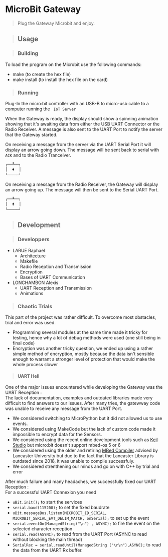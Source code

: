 # MicroBit Gateway

> Plug the Gateway Microbit and enjoy.


> ## __Usage__


> ### __Building__

To load the program on the Microbit use the following commands:
 - make (to create the hex file)
 - make install (to install the hex file on the card)

> ### __Running__

Plug-In the micro:bit controller with an USB-B to micro-usb cable to a computer running the ` IoT Server` 

When the Gateway is ready, the display should show a spinning animation showing that it's awaiting data from either the USB UART Connector or the Radio Receiver. A message is also sent to the UART Port to notify the server that the Gateway started.

On receiving a message from the server via the UART Serial Port it will display an arrow going down. The message will be sent back to serial with `ACK` and to the Radio Tranceiver.

```
╭──┸──╮
│  🠟  │
╰─────╯
```


On receiving a message from the Radio Receiver, the Gateway will display an arrow going up. The message will then be sent to the Serial UART Port.
```
╭──┸──╮
│  🠝  │
╰─────╯
```

> ## __Development__

> ### __Developpers__

- LARUE Raphael
    - Architecture
    - Makefile
    - Radio Reception and Transmission
    - Encryption
    - Bases of UART Communication
- LONCHAMBON Alexis
    - UART Reception and Transmission
    - Animations

> ### __Chaotic Trials__

This part of the project was rather difficult. To overcome most obstacles, trial and error was used.
- Programming several modules at the same time made it tricky for testing, hence why a lot of debug methods were used (one still being in final code)
- Encryption was another tricky question, we ended up using a rather simple method of encryption, mostly because the data isn't sensible enough to warrant a stronger level of protection that would make the whole process slower

> #### __UART Hell__
One of the major issues encountered while developing the Gateway was the UART Reception :   
The lack of documentation, examples and outdated libraries made very difficult to find answers to our issues. 
After many tries, the gatewway code was unable to receive any message from the UART Port.
- We considered switching to MicroPython but it did not allowed us to use events.
- We considered using MakeCode but the lack of custom code made it impossible to encrypt data for the Sensors.
- We considered using the recent online development tools such as [Keil Studio](https://www.keil.arm.com/) but micro:bit doesn't support mbed-os 5 or 6
- We considered using the older and retiring [MBed Compiler](http://developer.mbed.org) advised by Lancaster University but due to the fact that the Lancaster Library is outdated since 2018, it was unable to compile successfuly.
- We considered strenthening our minds and go on with C++ by trial and error

After much failure and many headaches, we successfully fixed our UART Reception :  
For a successful UART Connexion you need
- `uBit.init();` to start the services
- `serial.baud(115200);` to set the fixed baudrate
- `uBit.messageBus.listen(MICROBIT_ID_SERIAL, MICROBIT_SERIAL_EVT_DELIM_MATCH, onSerial);`  to set up the event
- `serial.eventOn(ManagedString("\n") , ASYNC);` to fire the event on the selected character reception
- `serial.read(ASYNC);` to read from the UART Port (ASYNC to read without blocking the main thread)
- `SerialRec = serial.readUntil(ManagedString ("\r\n"),ASYNC);` to read the data from the UART Rx buffer. 
